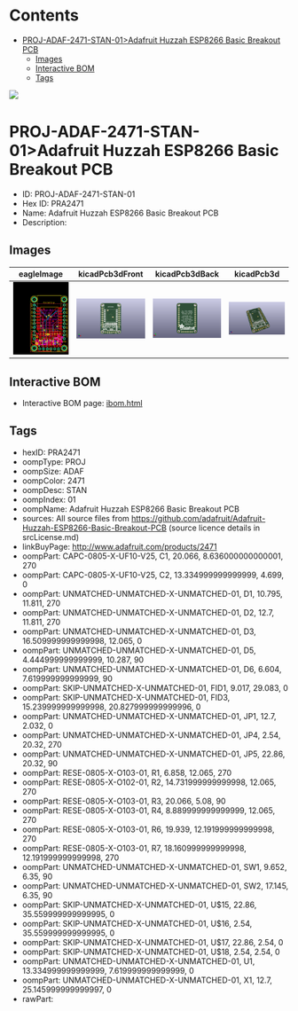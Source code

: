 



Contents
========

* [PROJ-ADAF-2471-STAN-01>Adafruit Huzzah ESP8266 Basic Breakout PCB](#proj-adaf-2471-stan-01adafruit-huzzah-esp8266-basic-breakout-pcb)
	* [Images](#images)
	* [Interactive BOM](#interactive-bom)
	* [Tags](#tags)
  
![][im]
# PROJ-ADAF-2471-STAN-01>Adafruit Huzzah ESP8266 Basic Breakout PCB

- ID: PROJ-ADAF-2471-STAN-01
- Hex ID: PRA2471
- Name: Adafruit Huzzah ESP8266 Basic Breakout PCB
- Description: 

## Images
  
  

|eagleImage|kicadPcb3dFront|kicadPcb3dBack|kicadPcb3d|
| :---: | :---: | :---: | :---: |
|[![eagleImage](eagleImage_140.png)](eagleImage_600.png)|[![kicadPcb3dFront](kicadPcb3dFront_140.png)](kicadPcb3dFront_600.png)|[![kicadPcb3dBack](kicadPcb3dBack_140.png)](kicadPcb3dBack_600.png)|[![kicadPcb3d](kicadPcb3d_140.png)](kicadPcb3d_600.png)|

## Interactive BOM

- Interactive BOM page: [ibom.html](kicad/bom/ibom.html)

## Tags

- hexID: PRA2471
- oompType: PROJ
- oompSize: ADAF
- oompColor: 2471
- oompDesc: STAN
- oompIndex: 01
- oompName: Adafruit Huzzah ESP8266 Basic Breakout PCB
- sources: All source files from https://github.com/adafruit/Adafruit-Huzzah-ESP8266-Basic-Breakout-PCB (source licence details in srcLicense.md)
- linkBuyPage: http://www.adafruit.com/products/2471
- oompPart: CAPC-0805-X-UF10-V25, C1, 20.066, 8.636000000000001, 270
- oompPart: CAPC-0805-X-UF10-V25, C2, 13.334999999999999, 4.699, 0
- oompPart: UNMATCHED-UNMATCHED-X-UNMATCHED-01, D1, 10.795, 11.811, 270
- oompPart: UNMATCHED-UNMATCHED-X-UNMATCHED-01, D2, 12.7, 11.811, 270
- oompPart: UNMATCHED-UNMATCHED-X-UNMATCHED-01, D3, 16.509999999999998, 12.065, 0
- oompPart: UNMATCHED-UNMATCHED-X-UNMATCHED-01, D5, 4.444999999999999, 10.287, 90
- oompPart: UNMATCHED-UNMATCHED-X-UNMATCHED-01, D6, 6.604, 7.619999999999999, 90
- oompPart: SKIP-UNMATCHED-X-UNMATCHED-01, FID1, 9.017, 29.083, 0
- oompPart: SKIP-UNMATCHED-X-UNMATCHED-01, FID3, 15.239999999999998, 20.827999999999996, 0
- oompPart: UNMATCHED-UNMATCHED-X-UNMATCHED-01, JP1, 12.7, 2.032, 0
- oompPart: UNMATCHED-UNMATCHED-X-UNMATCHED-01, JP4, 2.54, 20.32, 270
- oompPart: UNMATCHED-UNMATCHED-X-UNMATCHED-01, JP5, 22.86, 20.32, 90
- oompPart: RESE-0805-X-O103-01, R1, 6.858, 12.065, 270
- oompPart: RESE-0805-X-O102-01, R2, 14.731999999999998, 12.065, 270
- oompPart: RESE-0805-X-O103-01, R3, 20.066, 5.08, 90
- oompPart: RESE-0805-X-O103-01, R4, 8.889999999999999, 12.065, 270
- oompPart: RESE-0805-X-O103-01, R6, 19.939, 12.191999999999998, 270
- oompPart: RESE-0805-X-O103-01, R7, 18.160999999999998, 12.191999999999998, 270
- oompPart: UNMATCHED-UNMATCHED-X-UNMATCHED-01, SW1, 9.652, 6.35, 90
- oompPart: UNMATCHED-UNMATCHED-X-UNMATCHED-01, SW2, 17.145, 6.35, 90
- oompPart: SKIP-UNMATCHED-X-UNMATCHED-01, U$15, 22.86, 35.559999999999995, 0
- oompPart: SKIP-UNMATCHED-X-UNMATCHED-01, U$16, 2.54, 35.559999999999995, 0
- oompPart: SKIP-UNMATCHED-X-UNMATCHED-01, U$17, 22.86, 2.54, 0
- oompPart: SKIP-UNMATCHED-X-UNMATCHED-01, U$18, 2.54, 2.54, 0
- oompPart: UNMATCHED-UNMATCHED-X-UNMATCHED-01, U1, 13.334999999999999, 7.619999999999999, 0
- oompPart: UNMATCHED-UNMATCHED-X-UNMATCHED-01, X1, 12.7, 25.145999999999997, 0
- rawPart: 



[im]: kicadPcb3d_450.png
